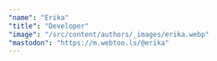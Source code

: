 ```yaml
---
"name": "Erika"
"title": "Developer"
"image": "/src/content/authors/_images/erika.webp"
"mastodon": "https://m.webtoo.ls/@erika"
---
```

